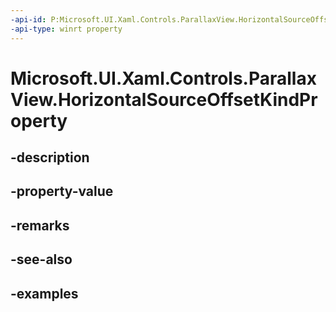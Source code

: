 ```yaml
---
-api-id: P:Microsoft.UI.Xaml.Controls.ParallaxView.HorizontalSourceOffsetKindProperty
-api-type: winrt property
---
```


<!-- Property syntax.
public DependencyProperty HorizontalSourceOffsetKindProperty { get; }
-->

# Microsoft.UI.Xaml.Controls.ParallaxView.HorizontalSourceOffsetKindProperty

## -description

## -property-value

## -remarks

## -see-also

## -examples

